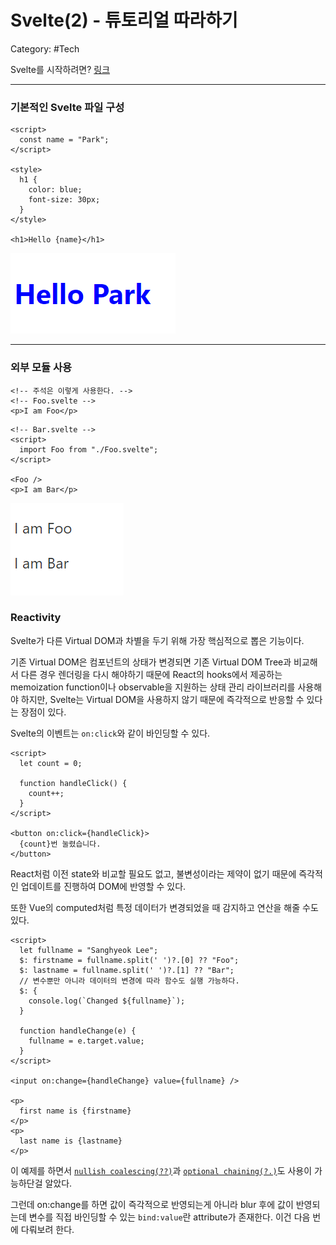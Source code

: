 # Svelte(2) - 튜토리얼 따라하기

Category: #Tech

Svelte를 시작하려면? [링크](https://svelte.dev/tutorial/basics)

---

### 기본적인 Svelte 파일 구성

```svelte
<script>
  const name = "Park";
</script>

<style>
  h1 {
    color: blue;
    font-size: 30px;
  }
</style>

<h1>Hello {name}</h1>
```

![이미지](../images/2020-12-02-1.png)

---

### 외부 모듈 사용

```
<!-- 주석은 이렇게 사용한다. -->
<!-- Foo.svelte -->
<p>I am Foo</p>
```

```
<!-- Bar.svelte -->
<script>
  import Foo from "./Foo.svelte";
</script>

<Foo />
<p>I am Bar</p>
```

![이미지](../images/2020-12-02-2.png)

### Reactivity

Svelte가 다른 Virtual DOM과 차별을 두기 위해 가장 핵심적으로 뽑은 기능이다.

기존 Virtual DOM은 컴포넌트의 상태가 변경되면 기존 Virtual DOM Tree과 비교해서 다른 경우 렌더링을 다시 해야하기 때문에 React의 hooks에서 제공하는 memoization function이나 observable을 지원하는 상태 관리 라이브러리를 사용해야 하지만, Svelte는 Virtual DOM을 사용하지 않기 때문에 즉각적으로 반응할 수 있다는 장점이 있다.

Svelte의 이벤트는 `on:click`와 같이 바인딩할 수 있다.

```
<script>
  let count = 0;

  function handleClick() {
    count++;
  }
</script>

<button on:click={handleClick}>
  {count}번 눌렸습니다.
</button>
```

React처럼 이전 state와 비교할 필요도 없고, 불변성이라는 제약이 없기 때문에 즉각적인 업데이트를 진행하여 DOM에 반영할 수 있다.

또한 Vue의 computed처럼 특정 데이터가 변경되었을 때 감지하고 연산을 해줄 수도 있다.

```
<script>
  let fullname = "Sanghyeok Lee";
  $: firstname = fullname.split(' ')?.[0] ?? "Foo";
  $: lastname = fullname.split(' ')?.[1] ?? "Bar";
  // 변수뿐만 아니라 데이터의 변경에 따라 함수도 실행 가능하다.
  $: {
    console.log(`Changed ${fullname}`);
  }

  function handleChange(e) {
    fullname = e.target.value;
  }
</script>

<input on:change={handleChange} value={fullname} />

<p>
  first name is {firstname}
</p>
<p>
  last name is {lastname}
</p>
```

이 예제를 하면서 [`nullish coalescing(??)`](https://developer.mozilla.org/ko/docs/Web/JavaScript/Reference/Operators/Nullish_coalescing_operator)과 [`optional chaining(?.)`](https://developer.mozilla.org/ko/docs/Web/JavaScript/Reference/Operators/Optional_chaining)도 사용이 가능하단걸 알았다.

그런데 on:change를 하면 값이 즉각적으로 반영되는게 아니라 blur 후에 값이 반영되는데 변수를 직접 바인딩할 수 있는 `bind:value`란 attribute가 존재한다. 이건 다음 번에 다뤄보려 한다.
